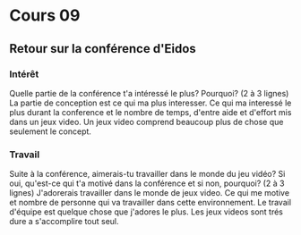# Cours 09 
## Retour sur la conférence d'Eidos

### Intérêt
Quelle partie de la conférence t'a intéressé le plus? Pourquoi? (2 à 3 lignes) 
La partie de conception est ce qui ma plus interesser. Ce qui ma interessé le plus durant la conference et le nombre de temps,
d'entre aide et d'effort mis dans un jeux video. Un jeux video comprend beaucoup plus de  chose que seulement le concept.

### Travail
Suite à la conférence, aimerais-tu travailler dans le monde du jeu vidéo? Si oui, qu'est-ce qui t'a motivé dans la conférence et si non, pourquoi? (2 à 3 lignes)
J'adorerais travailler dans le monde de jeux video. Ce qui me motive et nombre de personne qui va travailler dans cette environnement.
Le travail d'équipe est quelque chose que j'adores le plus. Les jeux videos sont trés dure a s'accomplire tout seul.  
